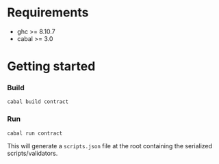 # Requirements

- ghc >= 8.10.7
- cabal >= 3.0

# Getting started

### Build

```
cabal build contract
```

### Run

```
cabal run contract
```

This will generate a `scripts.json` file at the root containing the serialized scripts/validators.
